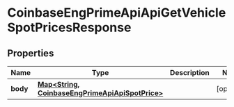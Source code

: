 
# CoinbaseEngPrimeApiApiGetVehicleSpotPricesResponse

## Properties
Name | Type | Description | Notes
------------ | ------------- | ------------- | -------------
**body** | [**Map&lt;String, CoinbaseEngPrimeApiApiSpotPrice&gt;**](CoinbaseEngPrimeApiApiSpotPrice.md) |  |  [optional]



